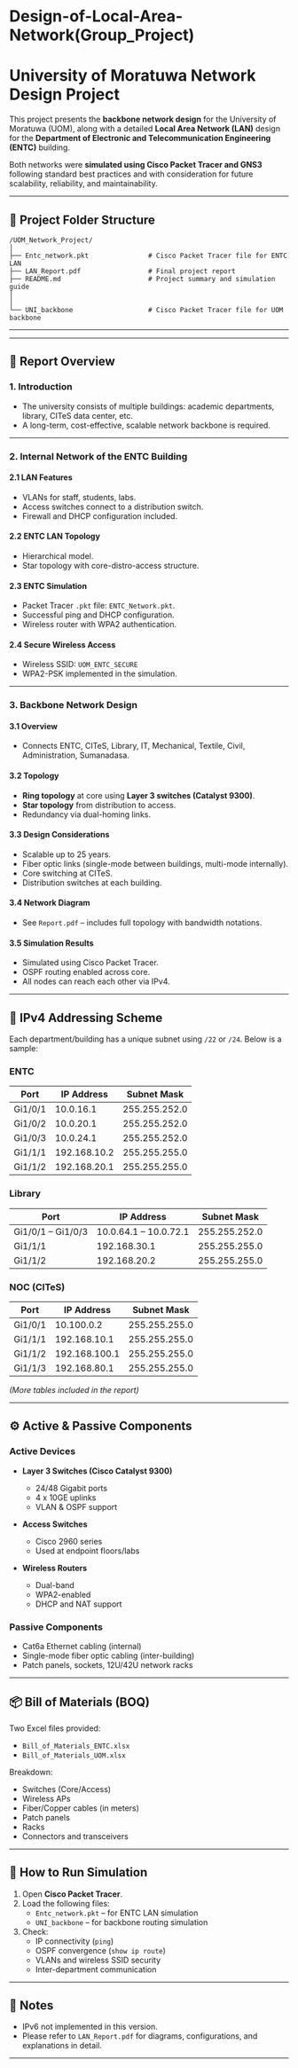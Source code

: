 # Design-of-Local-Area-Network(Group_Project)
# University of Moratuwa Network Design Project

This project presents the **backbone network design** for the University of Moratuwa (UOM), along with a detailed **Local Area Network (LAN)** design for the **Department of Electronic and Telecommunication Engineering (ENTC)** building.

Both networks were **simulated using Cisco Packet Tracer and GNS3** following standard best practices and with consideration for future scalability, reliability, and maintainability.

---

## 📁 Project Folder Structure

```
/UOM_Network_Project/
│
├── Entc_network.pkt               # Cisco Packet Tracer file for ENTC LAN
├── LAN_Report.pdf                 # Final project report
├── README.md                      # Project summary and simulation guide
│
│
└── UNI_backbone                   # Cisco Packet Tracer file for UOM backbone
```

---


---

## 📌 Report Overview

### 1. Introduction

- The university consists of multiple buildings: academic departments, library, CITeS data center, etc.
- A long-term, cost-effective, scalable network backbone is required.

---

### 2. Internal Network of the ENTC Building

#### 2.1 LAN Features
- VLANs for staff, students, labs.
- Access switches connect to a distribution switch.
- Firewall and DHCP configuration included.

#### 2.2 ENTC LAN Topology
- Hierarchical model.
- Star topology with core-distro-access structure.

#### 2.3 ENTC Simulation
- Packet Tracer `.pkt` file: `ENTC_Network.pkt`.
- Successful ping and DHCP configuration.
- Wireless router with WPA2 authentication.

#### 2.4 Secure Wireless Access
- Wireless SSID: `UOM_ENTC_SECURE`
- WPA2-PSK implemented in the simulation.

---

### 3. Backbone Network Design

#### 3.1 Overview
- Connects ENTC, CITeS, Library, IT, Mechanical, Textile, Civil, Administration, Sumanadasa.

#### 3.2 Topology
- **Ring topology** at core using **Layer 3 switches (Catalyst 9300)**.
- **Star topology** from distribution to access.
- Redundancy via dual-homing links.

#### 3.3 Design Considerations
- Scalable up to 25 years.
- Fiber optic links (single-mode between buildings, multi-mode internally).
- Core switching at CITeS.
- Distribution switches at each building.

#### 3.4 Network Diagram
- See `Report.pdf` – includes full topology with bandwidth notations.

#### 3.5 Simulation Results
- Simulated using Cisco Packet Tracer.
- OSPF routing enabled across core.
- All nodes can reach each other via IPv4.

---

## 🧮 IPv4 Addressing Scheme

Each department/building has a unique subnet using `/22` or `/24`. Below is a sample:

### ENTC
| Port               | IP Address   | Subnet Mask     |
|--------------------|--------------|-----------------|
| Gi1/0/1            | 10.0.16.1    | 255.255.252.0    |
| Gi1/0/2            | 10.0.20.1    | 255.255.252.0    |
| Gi1/0/3            | 10.0.24.1    | 255.255.252.0    |
| Gi1/1/1            | 192.168.10.2 | 255.255.255.0    |
| Gi1/1/2            | 192.168.20.1 | 255.255.255.0    |

### Library
| Port               | IP Address   | Subnet Mask     |
|--------------------|--------------|-----------------|
| Gi1/0/1 – Gi1/0/3  | 10.0.64.1 – 10.0.72.1 | 255.255.252.0 |
| Gi1/1/1            | 192.168.30.1          | 255.255.255.0 |
| Gi1/1/2            | 192.168.20.2          | 255.255.255.0 |

### NOC (CITeS)
| Port               | IP Address   | Subnet Mask     |
|--------------------|--------------|-----------------|
| Gi1/0/1            | 10.100.0.2   | 255.255.255.0    |
| Gi1/1/1            | 192.168.10.1 | 255.255.255.0    |
| Gi1/1/2            | 192.168.100.1| 255.255.255.0    |
| Gi1/1/3            | 192.168.80.1 | 255.255.255.0    |

*(More tables included in the report)*

---

## ⚙️ Active & Passive Components

### Active Devices

- **Layer 3 Switches (Cisco Catalyst 9300)**
  - 24/48 Gigabit ports
  - 4 x 10GE uplinks
  - VLAN & OSPF support

- **Access Switches**
  - Cisco 2960 series
  - Used at endpoint floors/labs

- **Wireless Routers**
  - Dual-band
  - WPA2-enabled
  - DHCP and NAT support

### Passive Components

- Cat6a Ethernet cabling (internal)
- Single-mode fiber optic cabling (inter-building)
- Patch panels, sockets, 12U/42U network racks

---

## 📦 Bill of Materials (BOQ)

Two Excel files provided:
- `Bill_of_Materials_ENTC.xlsx`
- `Bill_of_Materials_UOM.xlsx`

Breakdown:
- Switches (Core/Access)
- Wireless APs
- Fiber/Copper cables (in meters)
- Patch panels
- Racks
- Connectors and transceivers

---

## 🔧 How to Run Simulation

1. Open **Cisco Packet Tracer**.
2. Load the following files:
   - `Entc_network.pkt` – for ENTC LAN simulation
   - `UNI_backbone` – for backbone routing simulation
3. Check:
   - IP connectivity (`ping`)
   - OSPF convergence (`show ip route`)
   - VLANs and wireless SSID security
   - Inter-department communication

---

## 📌 Notes

- IPv6 not implemented in this version.
- Please refer to `LAN_Report.pdf` for diagrams, configurations, and explanations in detail.

---
